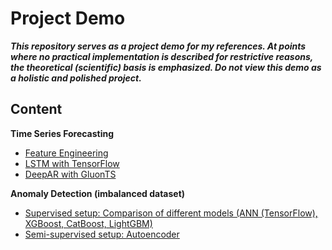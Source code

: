 # Project Demo

***This repository serves as a project demo for my references. At points where no practical implementation is described for restrictive reasons, the theoretical (scientific) basis is emphasized. Do not view this demo as a holistic and polished project.***

## Content

**Time Series Forecasting**
* [Feature Engineering](https://github.com/NotAndex/Demo/blob/main/time_series_feature_engineering.ipynb)
* [LSTM with TensorFlow](https://github.com/NotAndex/Demo/blob/main/time_series_forecasting.ipynb)
* [DeepAR with GluonTS](https://github.com/NotAndex/Demo/blob/main/time_series_forecasting_gluonts_deepar.ipynb)

**Anomaly Detection (imbalanced dataset)**
* [Supervised setup: Comparison of different models (ANN (TensorFlow), XGBoost, CatBoost, LightGBM)](https://github.com/NotAndex/Demo/blob/main/Supervised_anomaly_detection_comparison_of_models_.ipynb)
* [Semi-supervised setup: Autoencoder](https://github.com/NotAndex/Demo/blob/main/Semi_supervised_anomaly_detection_with_autoencoder.ipynb)

